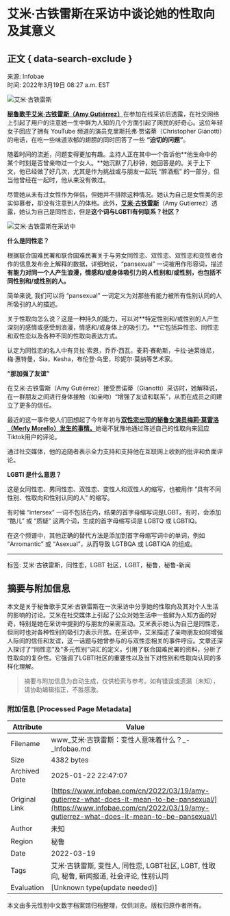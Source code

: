 # 艾米·古铁雷斯在采访中谈论她的性取向及其意义

## 正文 { data-search-exclude }


来源: Infobae  
时间: 2022年3月19日 08:27 a.m. EST  

![艾米·古铁雷斯](https://www.infobae.com/resizer/v2/OAOW6ZWQABCYXMFEOCA5UYV2Y4.png?auth=44e1ed2a623c89a4ac2cf86306dbd46862378f79f7cda503767b6501b4cd0bf1&smart=true&width=350&height=233&quality=85)

[**秘鲁歌手艾米·古铁雷斯（Amy Gutiérrez）**](https://www.infobae.com/america/peru/2022/02/18/amy-gutierrez-estoy-grabando-este-disco-que-para-mi-es-muy-valioso-entrevista/)在参加在线采访后透露，在社交网络上引起了用户的注意她一生中鲜为人知的几个方面引起了网民的好奇心。这位年轻女子回应了拥有 YouTube 频道的演员克里斯托弗·贾诺蒂（Christopher Gianotti）的电话，在吃一些味道浓郁的翅膀的同时回答了一些 **“迫切的问题”**。

随着时间的流逝，问题变得更加有趣。主持人正在其中一个告诉他**他生命中的某个时刻是否曾亲吻过一个女人。**她沉默了几秒钟，她回答是的。关于上下文，他已经做了好几次，尤其是作为挑战或与朋友一起玩 “醉酒瓶” 的一部分，但当他曾经在一起时，他从来没有做过。

尽管她从未有过女性作为伴侣，但她并不排除这种情况。她认为自己是女性美的忠实仰慕者，却没有注意到人的体格。此外，[**艾米·古铁雷斯**](https://www.infobae.com/america/peru/2022/01/19/amy-gutierrez-tras-contagiarse-de-covid-19-mi-error-fue-confiarme-pero-ya-estoy-recuperandome/)（Amy Gutierrez）透露，她认为自己是同性恋，但是**这个词与LGBTI有何联系？社区？**

![艾米·古铁雷斯在采访中](https://www.infobae.com/resizer/v2/OAOW6ZWQABCYXMFEOCA5UYV2Y4.png?auth=44e1ed2a623c89a4ac2cf86306dbd46862378f79f7cda503767b6501b4cd0bf1&smart=true&width=350&height=233&quality=85)

**什么是同性恋？**

根据联合国难民署和联合国难民署关于与男女同性恋、双性恋、双性恋和变性者合作的信息发布会上解释的数据，详细地说，“pansexual” 一词被用作形容词，描述**有能力对同一个人产生浪漫，情感和/或身体吸引力的人性别和/或性别，也包括不同性别和/或性别的人。**

简单来说, 我们可以将 “pansexual” 一词定义为对那些有能力被所有性别认同的人所吸引的人的描述。

关于性取向怎么说？这是一种持久的能力，可以对**特定性别和/或性别的人产生深刻的感情或感受到浪漫，情感和/或身体上的吸引力。**它包括异性恋、同性恋和双性恋以及各种不同的性取向表达方式。

认定为同性恋的名人中有贝拉·索恩，乔乔·西瓦，麦莉·赛勒斯，卡拉·迪莱维尼，梅·惠特曼，Sia，Kesha，布伦登·乌里，珍妮尔·莫纳等艺术家。

**“那加强了友谊”**

在艾米·古铁雷斯（Amy Gutiérrez）接受贾诺蒂（Gianotti）采访时，她解释说，在一群朋友之间进行身体接触（如亲吻）“增强了友谊和联系”，从而在成员之间建立了更多的信任。

最近的这一事件使人们回想起了今年年初与[**双性恋出现的秘鲁女演员梅莉·莫雷洛（Merly Morello）发生的事情。**](https://www.infobae.com/america/peru/2022/02/10/merly-morello-que-significa-ser-bisexual/)她毫不犹豫地通过陈述自己的性取向来回应Tiktok用户的评论。

通过社交媒体，他的追随者表示全力支持和支持他在互联网上收到的批评和负面评论。

**LGBTI 是什么意思？**

这是女同性恋、男同性恋、双性恋、变性人和双性人的缩写，也被用作 “具有不同性别、性取向和性别认同的人” 的缩写。

有时候 “intersex” 一词不包括在内，结果的首字母缩写词是LGBT。有时，会添加 “酷儿” 或 “质疑” 这两个词，生成的首字母缩写词是 LGBTQ 或 LGBTIQ。

在这个频谱中，其他正确的替代方法是添加到首字母缩写词中的单词，例如 “Arromantic” 或 “Asexual”，从而导致 LGTBQA 或 LGBTIQA 的组成。

---

标签: 艾米·古铁雷斯，同性恋，LGBT 社区，LGBT，秘鲁，秘鲁-新闻
<!-- tcd_original_link https://www.infobae.com/cn/2022/03/19/amy-gutierrez-what-does-it-mean-to-be-pansexual/ -->


## 摘要与附加信息

<!-- tcd_abstract -->
本文是关于秘鲁歌手艾米·古铁雷斯在一次采访中分享她的性取向及其对个人生活的影响的讨论。艾米在社交媒体上引起了公众对她生活中一些鲜为人知方面的好奇，特别是她在采访中提到的与朋友的亲密互动。艾米表示她认为自己是同性恋，但同时也对各种性别的吸引力表示开放。在采访中，艾米描述了亲吻朋友如何增强人际间的信任和友谊，这一话题与她曾参与的与双性恋相关的事件呼应。文章还深入探讨了“同性恋”及“多元性别”词汇的定义，引用了联合国难民署的资料，分析了性取向的复杂性。它强调了LGBTI社区的重要性以及当下对性别和性取向认同的多样化理解。
<!-- tcd_abstract_end -->

> 摘要与附加信息为自动生成，仅供检索与参考。如有错误或遗漏（未知），请协助编辑指正，不胜感激。

### 附加信息 [Processed Page Metadata]

| Attribute       | Value                                  |
|-----------------|----------------------------------------|
| Filename        | www_艾米·古铁雷斯：变性人意味着什么？_-_Infobae.md                             |
| Size            | 4382 bytes                           |
| Archived Date   | 2025-01-22 22:47:07                             |
| Original Link   | [https://www.infobae.com/cn/2022/03/19/amy-gutierrez-what-does-it-mean-to-be-pansexual/](https://www.infobae.com/cn/2022/03/19/amy-gutierrez-what-does-it-mean-to-be-pansexual/)                       |
| Author          | 未知                               |
| Region          | 秘鲁                               |
| Date            | 2022-03-19                                 |
| Tags            | 艾米·古铁雷斯, 变性人, 同性恋, LGBT社区, LGBT, 性取向, 秘鲁, 新闻报道, 社会评论, 性别认同                                 |
| Evaluation            | [Unknown type(update needed)]                                 |
<!-- tcd_table_end -->

本文由多元性别中文数字档案馆归档整理，仅供浏览。版权归原作者所有。
